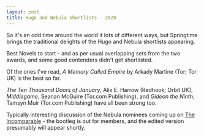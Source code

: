 ```yaml
---
layout: post
title: Hugo and Nebula Shortlists - 2020
---
```



So it's an odd time around the world it lots of different ways, but Springtime brings the traditional delights of the Hugo and Nebula shortlists appearing.

Best Novels to start - and as per usual overlapping sets from the two awards,
and some good contenders didn't get shortlisted.

Of the ones I've read, *A Memory Called Empire* by Arkady Martine (Tor; Tor UK) is the best so far.

*The Ten Thousand Doors of January*, Alix E. Harrow (Redhook; Orbit UK), *Middlegame*, Seanan McGuire (Tor.com Publishing), and 
*Gideon the Ninth*, Tamsyn Muir (Tor.com Publishing)
have all been strong too.

Typically interesting discussion of the Nebula nominees coming up on [The Incomparable](https://www.theincomparable.com/theincomparable/) - the bootleg is out for members, and the edited version presumably will appear shortly.



